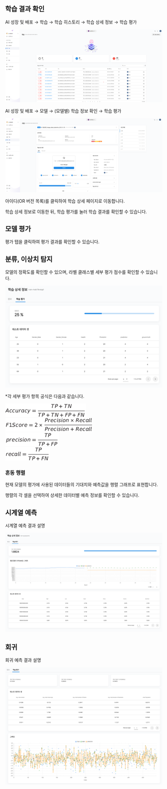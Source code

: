   

  

학습 결과 확인
--------


AI 성장 및 배포 → 학습 → 학습 히스토리 → 학습 상세 정보 → 학습 평가



![img1](https://raw.githubusercontent.com/vazilcompany/vridge-docs/main/guide/img/ai_modeling/image_type/training_result/training_result_move_training_history.png)  



AI 성장 및 배포 → 모델 → (모델별) 학습 정보 확인 → 학습 평가



![img1](https://raw.githubusercontent.com/vazilcompany/vridge-docs/main/guide/img/ai_modeling/image_type/training_result/training_result_move_model.png)  



아이디(OR 버전 목록)를 클릭하여 학습 상세 페이지로 이동합니다.

학습 상세 정보로 이동한 뒤, 학습 평가를 눌러 학습 결과를 확인할 수 있습니다. 


  

모델 평가
-----

평가 탭을 클릭하여 평가 결과를 확인할 수 있습니다.

  
## 분류, 이상치 탐지

모델의 정확도를 확인할 수 있으며, 라벨 클래스별 세부 평가 점수를 확인할 수 있습니다.



![img1](https://raw.githubusercontent.com/vazilcompany/vridge-docs/main/guide/img/ai_modeling/csv_type/training_result/training_result_classification.png)  

  

\*각 세부 평가 항목 공식은 다음과 같습니다.

![img1](https://raw.githubusercontent.com/vazilcompany/vridge-docs/main/guide/img/ai_modeling/image_type/training_result_05.png)  
![img1](https://raw.githubusercontent.com/vazilcompany/vridge-docs/main/guide/img/ai_modeling/image_type/training_result_06.png)  
![img1](https://raw.githubusercontent.com/vazilcompany/vridge-docs/main/guide/img/ai_modeling/image_type/training_result_07.png)  
![img1](https://raw.githubusercontent.com/vazilcompany/vridge-docs/main/guide/img/ai_modeling/image_type/training_result_08.png)  

  

  

### 혼동 행렬


현재 모델의 평가에 사용된 데이터들의 기대치와 예측값을 행렬 그래프로 표현합니다.

행렬의 각 셀을 선택하여 상세한 데이터별 예측 정보를 확인할 수 있습니다.




## 시계열 예측 

시계열 예측 결과 설명


![img1](https://raw.githubusercontent.com/vazilcompany/vridge-docs/main/guide/img/ai_modeling/csv_type/training_result/training_result_forecasting.png)  





## 회귀

회귀 예측 결과 설명 


![img1](https://raw.githubusercontent.com/vazilcompany/vridge-docs/main/guide/img/ai_modeling/csv_type/training_result/training_result_regression.png)  










